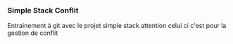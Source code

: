 ### Simple Stack Conflit

Entrainement à git avec le projet simple stack
attention celui ci c'est pour la gestion de conflit
